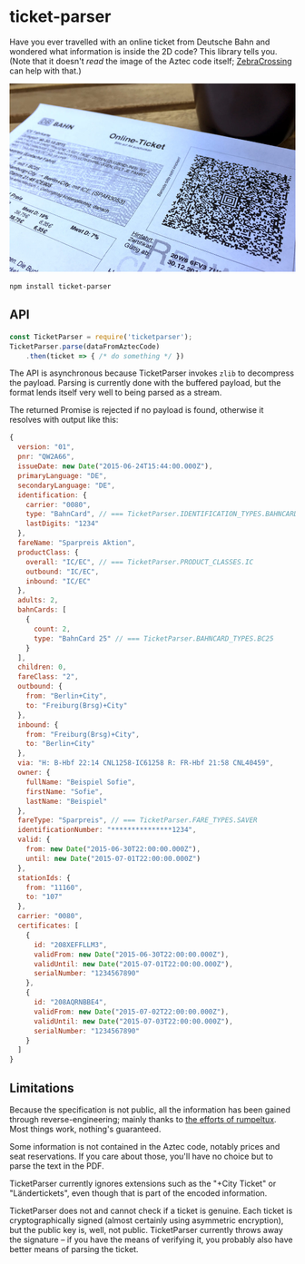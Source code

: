 # ticket-parser

Have you ever travelled with an online ticket from Deutsche Bahn and wondered what information is inside the 2D code? This library tells you. (Note that it doesn't *read* the image of the Aztec code itself; [ZebraCrossing][zebra-crossing] can help with that.)

![The Aztec code on a home-printed ticket](images/ticket.jpg)

```sh
npm install ticket-parser
```

## API

```js
const TicketParser = require('ticketparser');
TicketParser.parse(dataFromAztecCode)
	.then(ticket => { /* do something */ })
```

The API is asynchronous because TicketParser invokes `zlib` to decompress the payload. Parsing is currently done with the buffered payload, but the format lends itself very well to being parsed as a stream.

The returned Promise is rejected if no payload is found, otherwise it resolves with output like this:

```js
{
  version: "01",
  pnr: "QW2A66",
  issueDate: new Date("2015-06-24T15:44:00.000Z"),
  primaryLanguage: "DE",
  secondaryLanguage: "DE",
  identification: {
    carrier: "0080",
    type: "BahnCard", // === TicketParser.IDENTIFICATION_TYPES.BAHNCARD
    lastDigits: "1234"
  },
  fareName: "Sparpreis Aktion",
  productClass: {
    overall: "IC/EC", // === TicketParser.PRODUCT_CLASSES.IC
    outbound: "IC/EC",
    inbound: "IC/EC"
  },
  adults: 2,
  bahnCards: [
    {
      count: 2,
      type: "BahnCard 25" // === TicketParser.BAHNCARD_TYPES.BC25
    }
  ],
  children: 0,
  fareClass: "2",
  outbound: {
    from: "Berlin+City",
    to: "Freiburg(Brsg)+City"
  },
  inbound: {
    from: "Freiburg(Brsg)+City",
    to: "Berlin+City"
  },
  via: "H: B-Hbf 22:14 CNL1258-IC61258 R: FR-Hbf 21:58 CNL40459",
  owner: {
    fullName: "Beispiel Sofie",
    firstName: "Sofie",
    lastName: "Beispiel"
  },
  fareType: "Sparpreis", // === TicketParser.FARE_TYPES.SAVER
  identificationNumber: "***************1234",
  valid: {
    from: new Date("2015-06-30T22:00:00.000Z"),
    until: new Date("2015-07-01T22:00:00.000Z")
  },
  stationIds: {
    from: "11160",
    to: "107"
  },
  carrier: "0080",
  certificates: [
    {
      id: "208XEFFLLM3",
      validFrom: new Date("2015-06-30T22:00:00.000Z"),
      validUntil: new Date("2015-07-01T22:00:00.000Z"),
      serialNumber: "1234567890"
    },
    {
      id: "208AQRNBBE4",
      validFrom: new Date("2015-07-02T22:00:00.000Z"),
      validUntil: new Date("2015-07-03T22:00:00.000Z"),
      serialNumber: "1234567890"
    }
  ]
}
```

## Limitations

Because the specification is not public, all the information has been gained through reverse-engineering; mainly thanks to [the efforts of rumpeltux][rumpeltux]. Most things work, nothing's guaranteed.

Some information is not contained in the Aztec code, notably prices and seat reservations. If you care about those, you'll have no choice but to parse the text in the PDF.

TicketParser currently ignores extensions such as the "+City Ticket" or "Ländertickets", even though that is part of the encoded information.

TicketParser does not and cannot check if a ticket is genuine. Each ticket is cryptographically signed (almost certainly using asymmetric encryption), but the public key is, well, not public. TicketParser currently throws away the signature – if you have the means of verifying it, you probably also have better means of parsing the ticket.

[zebra-crossing]: https://github.com/pbock/zebra-crossing
[rumpeltux]: https://github.com/rumpeltux/onlineticket/blob/master/onlineticket.py
